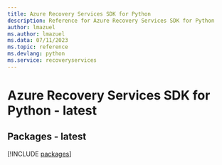 ```yaml
---
title: Azure Recovery Services SDK for Python
description: Reference for Azure Recovery Services SDK for Python
author: lmazuel
ms.author: lmazuel
ms.data: 07/11/2023
ms.topic: reference
ms.devlang: python
ms.service: recoveryservices
---
```

# Azure Recovery Services SDK for Python - latest
## Packages - latest
[!INCLUDE [packages](recovery-services-index.md)]